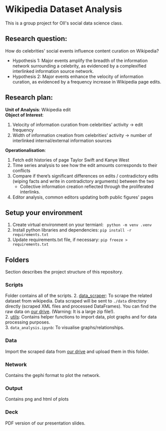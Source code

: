 # Wikipedia Dataset Analysis
This is a group project for OII's social data science class. <br/>

## Research question: 
How do celebrities' social events influence content curation on Wikipedia? <br/>
- Hypothesis 1: Major events amplify the breadth of the information network surrounding a celebrity, as evidenced by a complexified interlinked information source network.
- Hypothesis 2: Major events enhance the velocity of information curation, as evidenced by a frequency increase in Wikipedia page edits.

## Research plan: 
**Unit of Analysis**: Wikipedia edit <br/>
**Object of Interest**: 
1. Velocity of information curation from celebrities’ activity -> edit frequency
2. Width of information creation from celebrities’ activity -> number of interlinked internal/external information sources

**Operationalisation**:
1. Fetch edit histories of page Taylor Swift and Kanye West
2. Time series analysis to see how the edit amounts corresponds to their conflicts
3. Compare if there’s significant differences on edits / contradictory edits (wiping facts and write in contradictory arguments) between the two
   - Collective information creation reflected through the proliferated interlinks.
4. Editor analysis, common editors updating both public figures' pages


## Setup your environment
1. Create virtual environment on your termianl: ``` python -m venv .venv```<br/>
2. Install python libraries and dependencies: ```pip install -r requirements.txt``` <br/>
3. Update requirements.txt file, if necessary: ```pip freeze > requirements.txt```


## Folders 
Section describes the project structure of this repository.

### Scripts
Folder contains all of the scripts. 
2. [data_scraper](scripts\data_scraper\README.md): To scrape the related dataset from wikipedia.  Data scraped will be sent to `./data` directory directly (scraped XML files and processed DataFrames). You can find the raw data on [our drive](https://drive.google.com/drive/folders/1JdVMY3asgYR94n4M4ifBRCqP4cNXIyu0?usp=sharing). (Warning: It is a large zip file!). <br/>
2. [utils](scripts\utils\README.md): Contains helper functions to import data, plot graphs and for data processing purposes.<br/>
3. `data_analysis.ipynb`: To visualise graphs/relationships.<br/>

### Data
Import the scraped data from [our drive](https://drive.google.com/drive/folders/1JdVMY3asgYR94n4M4ifBRCqP4cNXIyu0?usp=drive_link) and upload them in this folder.

### Network
Contains the gephi format to plot the network.

### Output
Contains png and html of plots

### Deck
PDF version of our presentation slides.
